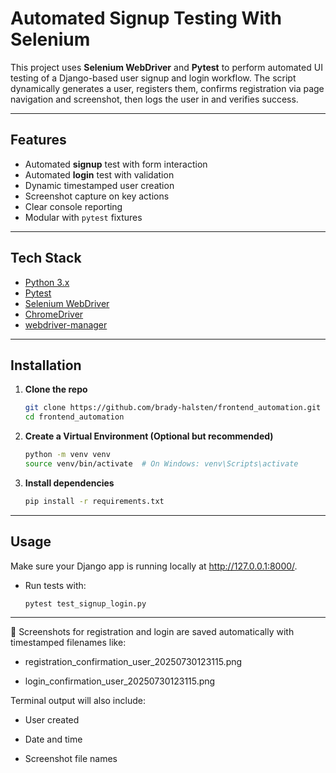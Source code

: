 # Automated Signup Testing With Selenium

This project uses **Selenium WebDriver** and **Pytest** to perform automated UI testing of a Django-based user signup and login workflow. The script dynamically generates a user, registers them, confirms registration via page navigation and screenshot, then logs the user in and verifies success.

---

## Features

- Automated **signup** test with form interaction
- Automated **login** test with validation
- Dynamic timestamped user creation
- Screenshot capture on key actions
- Clear console reporting
- Modular with `pytest` fixtures

---

## Tech Stack

- [Python 3.x](https://www.python.org/)
- [Pytest](https://docs.pytest.org/)
- [Selenium WebDriver](https://www.selenium.dev/)
- [ChromeDriver](https://sites.google.com/a/chromium.org/chromedriver/)
- [webdriver-manager](https://pypi.org/project/webdriver-manager/)

---

## Installation

1. **Clone the repo**  
   ```bash
   git clone https://github.com/brady-halsten/frontend_automation.git
   cd frontend_automation

2. **Create a Virtual Environment (Optional but recommended)**
   ```bash
   python -m venv venv
   source venv/bin/activate  # On Windows: venv\Scripts\activate

3. **Install dependencies**
   ```bash
   pip install -r requirements.txt

---

## Usage
Make sure your Django app is running locally at http://127.0.0.1:8000/.

- Run tests with:
   ```bash
   pytest test_signup_login.py

---

📸 Screenshots for registration and login are saved automatically with timestamped filenames like:

- registration_confirmation_user_20250730123115.png

- login_confirmation_user_20250730123115.png

Terminal output will also include:

- User created

- Date and time

- Screenshot file names


